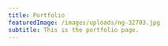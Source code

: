 ```yaml
---
title: Portfolio
featuredImage: /images/uploads/ng-32703.jpg
subtitle: This is the portfolio page.
---
```


